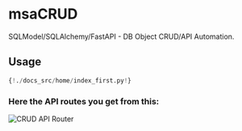 # msaCRUD

SQLModel/SQLAlchemy/FastAPI - DB Object CRUD/API Automation.

## Usage

```python
{!./docs_src/home/index_first.py!}
```


### Here the API routes you get from this:
![CRUD API Router](../images/msa_example_crud.png)